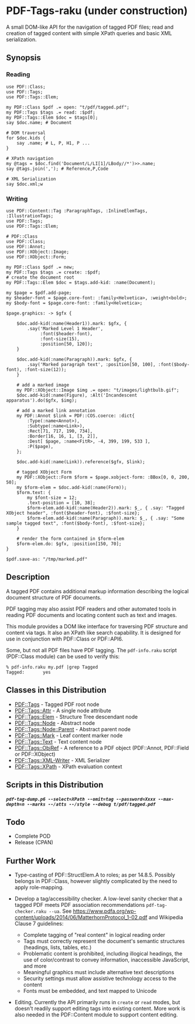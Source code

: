 PDF-Tags-raku (under construction)
============

A small DOM-like API for the navigation of tagged PDF files;
read and creation of tagged content with simple XPath queries and basic XML serialization.

Synopsis
--------

### Reading

```
use PDF::Class;
use PDF::Tags;
use PDF::Tags::Elem;

my PDF::Class $pdf .= open: "t/pdf/tagged.pdf";
my PDF::Tags $tags .= read: :$pdf;
my PDF::Tags::Elem $doc = $tags[0];
say $doc.name; # Document

# DOM traversal
for $doc.kids {
    say .name; # L, P, H1, P ...
}

# XPath navigation
my @tags = $doc.find('Document/L/LI[1]/LBody//*')>>.name;
say @tags.join(','); # Reference,P,Code

# XML Serialization
say $doc.xml;w

```

### Writing
```
use PDF::Content::Tag :ParagraphTags, :InlineElemTags, :IllustrationTags;
use PDF::Tags;
use PDF::Tags::Elem;

# PDF::Class
use PDF::Class;
use PDF::Annot;
use PDF::XObject::Image;
use PDF::XObject::Form;

my PDF::Class $pdf .= new;
my PDF::Tags $tags .= create: :$pdf;
# create the document root
my PDF::Tags::Elem $doc = $tags.add-kid: :name(Document);

my $page = $pdf.add-page;
my $header-font = $page.core-font: :family<Helvetica>, :weight<bold>;
my $body-font = $page.core-font: :family<Helvetica>;

$page.graphics: -> $gfx {

    $doc.add-kid(:name(Header1)).mark: $gfx, {
        .say('Marked Level 1 Header',
             :font($header-font),
             :font-size(15),
             :position[50, 120]);
    }

    $doc.add-kid(:name(Paragraph)).mark: $gfx, {
        .say('Marked paragraph text', :position[50, 100], :font($body-font), :font-size(12));
    }

    # add a marked image
    my PDF::XObject::Image $img .= open: "t/images/lightbulb.gif";
    $doc.add-kid(:name(Figure), :Alt('Incandescent apparatus').do($gfx, $img);

    # add a marked link annotation
    my PDF::Annot $link = PDF::COS.coerce: :dict{
        :Type(:name<Annot>),
        :Subtype(:name<Link>),
        :Rect[71, 717, 190, 734],
        :Border[16, 16, 1, [3, 2]],
        :Dest[ $page, :name<FitR>, -4, 399, 199, 533 ],
        :P($page),
    };

    $doc.add-kid(:name(Link)).reference($gfx, $link);

    # tagged XObject Form
    my PDF::XObject::Form $form = $page.xobject-form: :BBox[0, 0, 200, 50];
    my $form-elem = $doc.add-kid(:name(Form));
    $form.text: {
        my $font-size = 12;
        .text-position = [10, 38];
        $form-elem.add-kid(:name(Header2)).mark: $_, { .say: "Tagged XObject header", :font($header-font), :$font-size};
        $form-elem.add-kid(:name(Paragraph)).mark: $_, { .say: "Some sample tagged text", :font($body-font), :$font-size};
    }

    # render the form contained in $form-elem
    $form-elem.do: $gfx, :position[150, 70];
}

$pdf.save-as: "/tmp/marked.pdf"

```

Description
-----------

A tagged PDF contains additional markup information describing the logical
document structure of PDF documents.

PDF tagging may also assist PDF readers and other automated tools in reading PDF
documents and locating content such as text and images.

This module provides a DOM  like interface for traversing PDF structure and content
via tags. It also an XPath like search capability. It is designed for use in
conjunction with PDF::Class or PDF::API6.

Some, but not all PDF files have PDF tagging.  The `pdf-info.raku` script
(PDF::Class module) can be used to verify this:
```
% pdf-info.raku my.pdf |grep Tagged
Tagged:       yes
```

Classes in this Distribution
----------

- [PDF::Tags](https://pdf-raku.github.io/PDF-Tags-raku/Tags) - Tagged PDF root node
- [PDF::Tags::Attr](https://pdf-raku.github.io/PDF-Tags-raku/Tags/Attr) - A single node attribute
- [PDF::Tags::Elem](https://pdf-raku.github.io/PDF-Tags-raku/Tags/Elem) - Structure Tree descendant node
- [PDF::Tags::Node](https://pdf-raku.github.io/PDF-Tags-raku/Tags/Node) - Abstract node
- [PDF::Tags::Node::Parent](https://pdf-raku.github.io/PDF-Tags-raku/Tags/Node/Parent) - Abstract parent node
- [PDF::Tags::Mark](https://pdf-raku.github.io/PDF-Tags-raku/Tags/Mark) - Leaf content marker node
- [PDF::Tags::Text](https://pdf-raku.github.io/PDF-Tags-raku/Tags/Text) - Text content node
- [PDF::Tags::ObjRef](https://pdf-raku.github.io/PDF-Tags-raku/Tags/ObjRef) - A reference to a PDF object (PDF::Annot, PDF::Field or PDF::XObject)
- [PDF::Tags::XML-Writer](https://pdf-raku.github.io/PDF-Tags-raku/Tags/XML-Writer) - XML Serializer
- [PDF::Tags::XPath](https://pdf-raku.github.io/PDF-Tags-raku/Tags/XPath) - XPath evaluation context

Scripts in this Distribution
------

##### `pdf-tag-dump.p6 --select=XPath --omit=tag --password=Xxxx --max-depth=n --marks --/atts --/style --debug t/pdf/tagged.pdf`

Todo
---

- Complete POD
- Release (CPAN)

Further Work
----

- Type-casting of PDF::StructElem.A to roles; as per 14.8.5. Possibly belongs in PDF::Class, however slightly complicated by the need to apply role-mapping.

- Develop a tag/accessibility checker. A low-level sanity checker that a tagged PDF meets PDF association recommendations `pdf-tag-checker.raku --ua`. See https://www.pdfa.org/wp-content/uploads/2014/06/MatterhornProtocol_1-02.pdf and Wikipedia Clause 7 guidelines:

  - Complete tagging of "real content" in logical reading order
  - Tags must correctly represent the document's semantic structures (headings, lists, tables, etc.)
  - Problematic content is prohibited, including illogical headings, the use of color/contrast to convey information, inaccessible JavaScript, and more
  - Meaningful graphics must include alternative text descriptions
  - Security settings must allow assistive technology access to the content
  - Fonts must be embedded, and text mapped to Unicode

- Editing. Currently the API primarily runs in `create` or `read` modes, but doesn't readily support editing tags into existing content. More work is also
needed in the PDF::Content module to support content editing.
